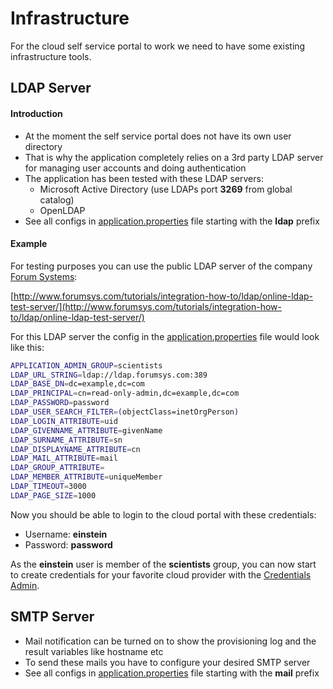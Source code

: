 # Infrastructure

For the cloud self service portal to work we need to have some existing infrastructure tools.

## LDAP Server

#### Introduction

* At the moment the self service portal does not have its own user directory
* That is why the application completely relies on a 3rd party LDAP server for managing user accounts and doing authentication
* The application has been tested with these LDAP servers:
  * Microsoft Active Directory (use LDAPs port **3269** from global catalog)
  * OpenLDAP
* See all configs in [application.properties](../../modules/cloud-portal-server/src/main/resources/application.properties) file starting with the **ldap** prefix

#### Example

For testing purposes you can use the public LDAP server of the company [Forum Systems](http://www.forumsys.com/homepage/):

[http://www.forumsys.com/tutorials/integration-how-to/ldap/online-ldap-test-server/](http://www.forumsys.com/tutorials/integration-how-to/ldap/online-ldap-test-server/)

For this LDAP server the config in the [application.properties](../../modules/cloud-portal-server/src/main/resources/application.properties) file would look like this:

```bash
APPLICATION_ADMIN_GROUP=scientists
LDAP_URL_STRING=ldap://ldap.forumsys.com:389
LDAP_BASE_DN=dc=example,dc=com
LDAP_PRINCIPAL=cn=read-only-admin,dc=example,dc=com
LDAP_PASSWORD=password
LDAP_USER_SEARCH_FILTER=(objectClass=inetOrgPerson)
LDAP_LOGIN_ATTRIBUTE=uid
LDAP_GIVENNAME_ATTRIBUTE=givenName
LDAP_SURNAME_ATTRIBUTE=sn
LDAP_DISPLAYNAME_ATTRIBUTE=cn
LDAP_MAIL_ATTRIBUTE=mail
LDAP_GROUP_ATTRIBUTE=
LDAP_MEMBER_ATTRIBUTE=uniqueMember
LDAP_TIMEOUT=3000
LDAP_PAGE_SIZE=1000
```

Now you should be able to login to the cloud portal with these credentials:

* Username: **einstein**
* Password: **password**

As the **einstein** user is member of the **scientists** group, you can now start to create credentials for your favorite cloud provider with the [Credentials Admin](../credentials-admin/README.md).

## SMTP Server

* Mail notification can be turned on to show the provisioning log and the result variables like hostname etc
* To send these mails you have to configure your desired SMTP server
* See all configs in [application.properties](../../modules/cloud-portal-server/src/main/resources/application.properties) file starting with the **mail** prefix  